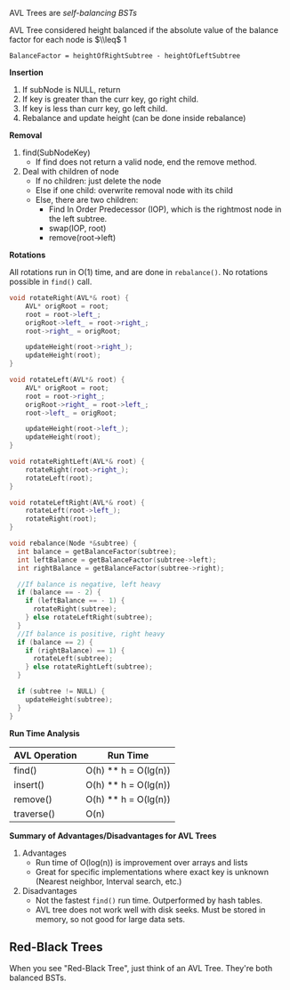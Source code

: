 AVL Trees are *self-balancing BSTs*

AVL Tree considered height balanced if the absolute value of the balance factor for each node is $\\leq$ 1

`BalanceFactor = heightOfRightSubtree - heightOfLeftSubtree`

**Insertion**

1. If subNode is NULL, return
2. If key is greater than the curr key, go right child.
3. If key is less than curr key, go left child.
3. Rebalance and update height (can be done inside rebalance)

**Removal**

1. find(SubNodeKey)
    + If find does not return a valid node, end the remove method.
2. Deal with children of node
    + If no children: just delete the node
    + Else if one child: overwrite removal node with its child
    + Else, there are two children:
	    - Find In Order Predecessor (IOP), which is the rightmost node in the left subtree.
	    - swap(IOP, root)
	    - remove(root->left)


**Rotations**

All rotations run in O(1) time, and are done in `rebalance()`. No rotations possible in `find()` call.

```cpp
void rotateRight(AVL*& root) {
	AVL* origRoot = root;
	root = root->left_;
	origRoot->left_ = root->right_;
	root->right_ = origRoot;

	updateHeight(root->right_);
	updateHeight(root);
}

void rotateLeft(AVL*& root) {
	AVL* origRoot = root;
	root = root->right_;
	origRoot->right_ = root->left_;
	root->left_ = origRoot;

	updateHeight(root->left_);
	updateHeight(root);
}

void rotateRightLeft(AVL*& root) {
	rotateRight(root->right_);
	rotateLeft(root);
}

void rotateLeftRight(AVL*& root) {
	rotateLeft(root->left_);
	rotateRight(root);
}

void rebalance(Node *&subtree) {
  int balance = getBalanceFactor(subtree);
  int leftBalance = getBalanceFactor(subtree->left);
  int rightBalance = getBalanceFactor(subtree->right);

  //If balance is negative, left heavy
  if (balance == - 2) {
    if (leftBalance == - 1) {
      rotateRight(subtree);
    } else rotateLeftRight(subtree);
  }
  //If balance is positive, right heavy
  if (balance == 2) {
    if (rightBalance) == 1) {
      rotateLeft(subtree);
    } else rotateRightLeft(subtree);
  }

  if (subtree != NULL) {
  	updateHeight(subtree);
  }
}
```

**Run Time Analysis**

|     AVL Operation     |  Run Time     |
|       ----       |     ----     |
|   find()         |  O(h) ** h = O(lg(n))  |
|   insert()       |  O(h) ** h = O(lg(n)) |
|   remove()       |  O(h) ** h = O(lg(n)) |
|   traverse()     |  O(n) |

**Summary of Advantages/Disadvantages for AVL Trees**

1. Advantages
	+ Run time of O(log(n)) is improvement over arrays and lists
	+ Great for specific implementations where exact key is unknown (Nearest neighbor, Interval search, etc.)
2. Disadvantages
	+ Not the fastest `find()` run time. Outperformed by hash tables.
	+ AVL tree does not work well with disk seeks. Must be stored in memory, so not good for large data sets.

## Red-Black Trees

When you see "Red-Black Tree", just think of an AVL Tree. They're both balanced BSTs.
